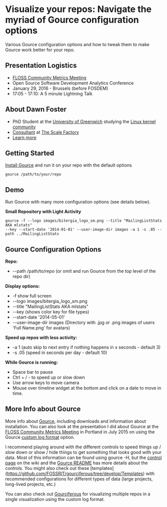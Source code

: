 # Visualize your repos: Navigate the myriad of Gource configuration options

Various Gource configuration options and how to tweak them to make Gource work
better for your repo.

## Presentation Logistics

* [FLOSS Community Metrics Meeting](http://flosscommunitymetrics.org/) 
* Open Source Software Development Analytics Conference
* January 29, 2016 - Brussels (before FOSDEM)
* 17:05 - 17:10: A 5 minute Lightning Talk

## About Dawn Foster

* PhD Student at the [University of Greenwich](http://www2.gre.ac.uk/) studying the [Linux kernel community](http://fastwonderblog.com/academic/)
* [Consultant](http://fastwonderblog.com/consulting/) at [The Scale Factory](http://www.scalefactory.com/)
* [Learn more](http://fastwonderblog.com)

## Getting Started

[Install Gource](http://gource.io/) and run it on your repo with the default options

    gource /path/to/your/repo

## Demo

Run Gource with many more configuration options (see details below).

**Small Repository with Light Activity**

    gource -f --logo images/bitergia_logo_sm.png --title "MailingListStats AKA mlstats" 
    --key --start-date '2014-01-01' --user-image-dir images -a 1 -s .05 --path ../MailingListStats

## Gource Configuration Options

**Repo:**

* --path /path/to/repo (or omit and run Gource from the top level of the repo dir)

**Display options:**

* -f show full screen
* --logo images/bitergia_logo_sm.png 
* --title "MailingListStats AKA mlstats" 
* --key (shows color key for file types)
* --start-date '2014-05-01'
* --user-image-dir images (Directory with .jpg or .png images of users 'Full Name.png' for avatars)

**Speed up repos with less activity:**

* -a 1 (auto skip to next entry if nothing happens in x seconds - default 3)
* -s .05 (speed in seconds per day - default 10)

**While Gource is running:**

* Space bar to pause
* Ctrl + / - to speed up or slow down
* Use arrow keys to move camera
* Mouse over timeline widget at the bottom and click on a date to move in time.

## More Info about Gource

More info about [Gource](http://gource.io/),
including downloads and information about installation. You can
also look at the presentation I did about Gource at the
[FLOSS Community Metrics Meeting](http://www.slideshare.net/geekygirldawn/floss-community-metrics-gource-custom-log-formats) 
in Portland in July 2015 on using the Gource [custom log format](https://github.com/acaudwell/Gource/wiki/Custom-Log-Format)
option. 

I recommend playing around with the different controls to speed things up / slow down or show / hide
things to get something that looks good with your data. Most of this information can be found
using gource -H, but the [control page](https://github.com/acaudwell/Gource/wiki/Controls)
on the wiki and the [Gource README](https://github.com/acaudwell/Gource) has more details about the controls. 
You might also check out these [templates]
(https://github.com/FOSSRIT/gourciferous/tree/develop/Templates) with recommended configurations
for different types of data (large projects, long-lived projects, etc.)

You can also check out [Gourciferous](https://github.com/FOSSRIT/gourciferous) for visualizing multiple
repos in a single visualization using the custom log format.
